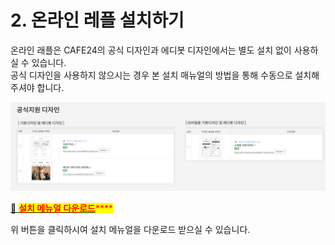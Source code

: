 # 2. 온라인 레플 설치하기

온라인 래플은 CAFE24의 공식 디자인과 에디봇 디자인에서는 별도 설치 없이 사용하실 수 있습니다.\
공식 디자인을 사용하지 않으시는 경우 본 설치 매뉴얼의 방법을 통해 수동으로 설치해주셔야 합니다.

![공식지원 디자인 안내](<.gitbook/assets/image (3) (1).png>)



[📌 <mark style="color:red;">**설치 메뉴얼 다운로드**</mark>](https://onlineraffle.co.kr/pdf/install\_menual.pdf)<mark style="color:red;">****</mark>

위 버튼을 클릭하시여 설치 메뉴얼을 다운로드 받으실 수 있습니다.

